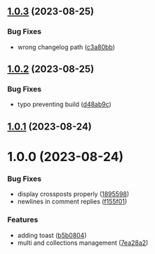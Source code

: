 ## [1.0.3](https://github.com/kengoldfarb/reddicast/compare/v1.0.2...v1.0.3) (2023-08-25)


### Bug Fixes

* wrong changelog path ([c3a80bb](https://github.com/kengoldfarb/reddicast/commit/c3a80bb))

## [1.0.2](https://github.com/kengoldfarb/reddicast/compare/v1.0.1...v1.0.2) (2023-08-25)


### Bug Fixes

* typo preventing build ([d48ab9c](https://github.com/kengoldfarb/reddicast/commit/d48ab9c))

## [1.0.1](https://github.com/kengoldfarb/reddicast/compare/v1.0.0...v1.0.1) (2023-08-24)

# 1.0.0 (2023-08-24)


### Bug Fixes

* display crossposts properly ([1895598](https://github.com/kengoldfarb/reddicast/commit/1895598))
* newlines in comment replies ([f155f01](https://github.com/kengoldfarb/reddicast/commit/f155f01))


### Features

* adding toast ([b5b0804](https://github.com/kengoldfarb/reddicast/commit/b5b0804))
* multi and collections management ([7ea28a2](https://github.com/kengoldfarb/reddicast/commit/7ea28a2))
